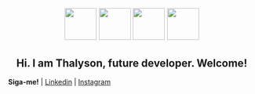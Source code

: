 <h2 align="center">
<img src="" width="65" height="65">
<img src="" width="65" height="65">
<img src="" width="65" height="65">
<img src="" width="65" height="65">

<h2 align="center"> Hi.
I am Thalyson, future developer.
Welcome! </h1>




**Siga-me!** 
| [Linkedin](https://www.linkedin.com/in/thalysonalmeida/) 
| [Instagram](https://www.instagram.com/thalyson.alm/) 
